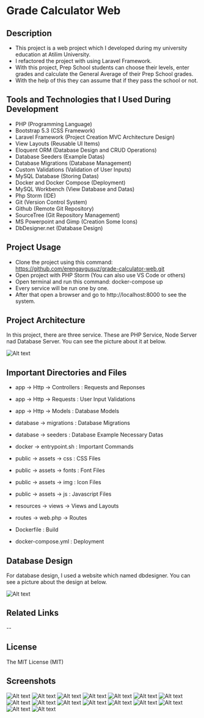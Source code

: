 # Grade Calculator Web

## Description

* This project is a web project which I developed during my university education at Atilim University. 
* I refactored the project with using Laravel Framework.
* With this project, Prep School students can choose their levels, enter grades and calculate the General Average of their Prep School grades. 
* With the help of this they can assume that if they pass the school or not.

## Tools and Technologies that I Used During Development

* PHP (Programming Language)
* Bootstrap 5.3 (CSS Framework)
* Laravel Framework (Project Creation MVC Architecture Design)
* View Layouts (Reusable UI Items)
* Eloquent ORM (Database Design and CRUD Operations)
* Database Seeders (Example Datas)
* Database Migrations (Database Management)
* Custom Validations (Validation of User Inputs)
* MySQL Database (Storing Datas)
* Docker and Docker Compose (Deployment)
* MySQL Workbench (View Database and Datas)
* Php Storm (IDE)
* Git (Version Control System)
* Github (Remote Git Repository)
* SourceTree (Git Repository Management)
* MS Powerpoint and Gimp (Creation Some Icons)
* DbDesigner.net (Database Design)

## Project Usage

* Clone the project using this command: https://github.com/erengaygusuz/grade-calculator-web.git
* Open project with PHP Storm (You can also use VS Code or others)
* Open terminal and run this command: docker-compose up
* Every service will be run one by one. 
* After that open a browser and go to http://localhost:8000 to see the system.

## Project Architecture

In this project, there are three service. These are PHP Service, Node Server nad Database Server. You can see the picture about it at below.

![Alt text](/images/grade-calculator-architecture.png)

## Important Directories and Files

* app -> Http -> Controllers : Requests and Reponses
* app -> Http -> Requests : User Input Validations
* app -> Http -> Models : Database Models

* database -> migrations : Database Migrations
* database -> seeders : Database Example Necessary Datas

* docker -> entrypoint.sh : Important Commands

* public -> assets -> css : CSS Files
* public -> assets -> fonts : Font Files
* public -> assets -> img : Icon Files
* public -> assets -> js : Javascript Files

* resources -> views -> Views and Layouts

* routes -> web.php -> Routes

* Dockerfile : Build

* docker-compose.yml : Deployment

## Database Design

For database design, I used a website which named dbdesigner. You can see a picture about the design at below.

![Alt text](/images/grade-calculator-database-design.png)

## Related Links

-- 

## License

The MIT License (MIT)

## Screenshots

![Alt text](/images/01-grade-calculator.png)
![Alt text](/images/02-grade-calculator.png)
![Alt text](/images/03-grade-calculator.png)
![Alt text](/images/04-grade-calculator.png)
![Alt text](/images/05-grade-calculator.png)
![Alt text](/images/06-grade-calculator.png)
![Alt text](/images/07-grade-calculator.png)
![Alt text](/images/08-grade-calculator.png)
![Alt text](/images/09-grade-calculator.png)
![Alt text](/images/10-grade-calculator.png)
![Alt text](/images/11-grade-calculator.png)
![Alt text](/images/12-grade-calculator.png)
![Alt text](/images/13-grade-calculator.png)
![Alt text](/images/14-grade-calculator.png)
![Alt text](/images/15-grade-calculator.png)
![Alt text](/images/16-grade-calculator.png)
